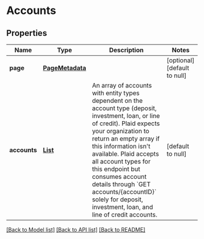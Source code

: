 # Accounts
## Properties

| Name | Type | Description | Notes |
|------------ | ------------- | ------------- | -------------|
| **page** | [**PageMetadata**](PageMetadata.md) |  | [optional] [default to null] |
| **accounts** | [**List**](AccountWithDescriptor.md) | An array of accounts with entity types dependent on the account type (deposit, investment, loan, or line of credit). Plaid expects your organization to return an empty array if this information isn&#39;t available. Plaid accepts all account types for this endpoint but consumes account details through &#x60;GET accounts/{accountID}&#x60; solely for deposit, investment, loan, and line of credit accounts.  | [default to null] |

[[Back to Model list]](../README.md#documentation-for-models) [[Back to API list]](../README.md#documentation-for-api-endpoints) [[Back to README]](../README.md)

